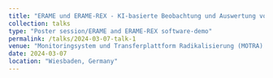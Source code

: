 ```yaml
---
title: "ERAME und ERAME-REX - KI-basierte Beobachtung und Auswertung von Radikalisierung in Sozialen Medien"
collection: talks
type: "Poster session/ERAME and ERAME-REX software-demo"
permalink: /talks/2024-03-07-talk-1
venue: "Monitoringsystem und Transferplattform Radikalisierung (MOTRA) Conference"
date: 2024-03-07
location: "Wiesbaden, Germany"
---
```


